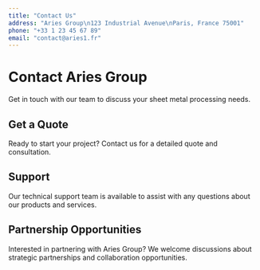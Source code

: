 ```yaml
---
title: "Contact Us"
address: "Aries Group\n123 Industrial Avenue\nParis, France 75001"
phone: "+33 1 23 45 67 89"
email: "contact@aries1.fr"
---
```


# Contact Aries Group

Get in touch with our team to discuss your sheet metal processing needs.

## Get a Quote
Ready to start your project? Contact us for a detailed quote and consultation.

## Support
Our technical support team is available to assist with any questions about our products and services.

## Partnership Opportunities
Interested in partnering with Aries Group? We welcome discussions about strategic partnerships and collaboration opportunities.